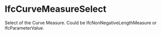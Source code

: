 # IfcCurveMeasureSelect

Select of the Curve Measure. Could be IfcNonNegativeLengthMeasure or IfcParameterValue.

